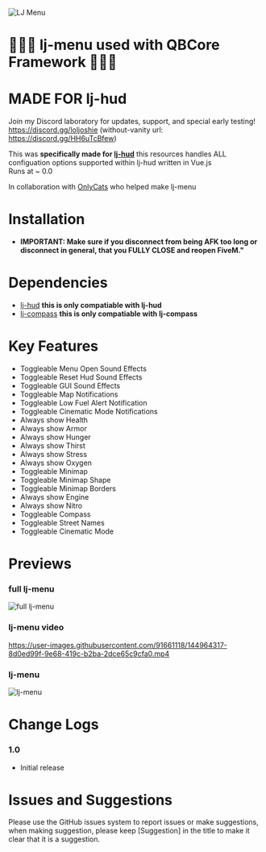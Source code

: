![LJ Menu](https://user-images.githubusercontent.com/91661118/144962969-29276c7a-103f-42ec-aedd-912c4b39ce5b.png)

# 🎅🎄🎁 lj-menu used with QBCore Framework 🍪🦌🤶
# MADE FOR lj-hud

Join my Discord laboratory for updates, support, and special early testing!
<br>
https://discord.gg/loljoshie (without-vanity url: https://discord.gg/HH6uTcBfew)

This was **specifically made for [lj-hud](https://github.com/loljoshie/lj-hud)**  this resources handles ALL configuation options supported within lj-hud written in Vue.js
<br>
Runs at ~ 0.0

In collaboration with [OnlyCats](https://github.com/onlycats) who helped make lj-menu

# Installation
* **IMPORTANT: Make sure if you disconnect from being AFK too long or disconnect in general, that you FULLY CLOSE and reopen FiveM."**

# Dependencies
* [lj-hud](https://github.com/loljoshie/lj-hud) **this is only compatiable with lj-hud**
* [lj-compass](https://github.com/loljoshie/lj-compass) **this is only compatiable with lj-compass**

# Key Features
* Toggleable Menu Open Sound Effects
* Toggleable Reset Hud Sound Effects
* Toggleable GUI Sound Effects
* Toggleable Map Notifications 
* Toggleable Low Fuel Alert Notification
* Toggleable Cinematic Mode Notifications 
* Always show Health
* Always show Armor
* Always show Hunger
* Always show Thirst
* Always show Stress
* Always show Oxygen
* Toggleable Minimap
* Toggleable Minimap Shape
* Toggleable Minimap Borders
* Always show Engine
* Always show Nitro
* Toggleable Compass
* Toggleable Street Names
* Toggleable Cinematic Mode
#

# Previews
### full lj-menu
![full lj-menu](https://user-images.githubusercontent.com/91661118/144963216-d903b146-82c4-4b68-bc0f-c0ce42b899de.png)
### lj-menu video
https://user-images.githubusercontent.com/91661118/144964317-8d0ed99f-9e68-419c-b2ba-2dce65c9cfa0.mp4
### lj-menu
![lj-menu](https://user-images.githubusercontent.com/91661118/144963293-e61997d3-2382-4e2d-a71e-d4013a871e1d.PNG)

# Change Logs

### 1.0
* Initial release

# Issues and Suggestions
Please use the GitHub issues system to report issues or make suggestions, when making suggestion, please keep [Suggestion] in the title to make it clear that it is a suggestion.
